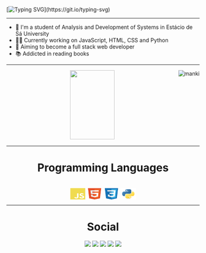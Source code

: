 [![Typing SVG](https://readme-typing-svg.herokuapp.com?font=Fira+Code&size=25&pause=500&color=34DC46&center=true&width=1000&lines=Hello+there,+I'm+Tiago!)](https://git.io/typing-svg)

---
- 🏫 I'm a student of Analysis and Development of Systems in Estácio de Sá University
- 👨‍💻 Currently working on JavaScript, HTML, CSS and Python
- 🎯 Aiming to become a full stack web developer
- 📚 Addicted in reading books
---

<div align="center">
  <a href="https://github.com/Tiagow-san">
  <img height="180em" width="48%"  src="https://github-readme-stats.vercel.app/api?username=Tiagow-san&show_icons=true&theme=chartreuse-dark&include_all_commits=true&count_private=true"/>
<!--<img height="180em" width="48%"  src="https://github-readme-stats.vercel.app/api/top-langs/?username=Tiagow-san&layout=compact&langs_count=7&theme=chartreuse-dark"/>-->
<a href='https://postimg.cc/LgsdKBx2' target='_blank'><img src='https://i.postimg.cc/LgsdKBx2/manki.gif' border='0' align=right alt='manki'/></a>
</div>

---

<h1 align="center">Programming Languages</h1>

<div align=center>
<div style="display: inline_block"><br>
  <img align="center" alt="Tiago-Js" height="30" width="40" src="https://raw.githubusercontent.com/devicons/devicon/master/icons/javascript/javascript-plain.svg">
  <!--<img align="center" alt="Tiago-Ts" height="30" width="40" src="https://raw.githubusercontent.com/devicons/devicon/master/icons/typescript/typescript-plain.svg">-->
  <!--<img align="center" alt="Tiago-React" height="30" width="40" src="https://raw.githubusercontent.com/devicons/devicon/master/icons/react/react-original.svg">-->
  <img align="center" alt="Tiago-HTML" height="30" width="40" src="https://raw.githubusercontent.com/devicons/devicon/master/icons/html5/html5-original.svg">
  <img align="center" alt="Tiago-CSS" height="30" width="40" src="https://raw.githubusercontent.com/devicons/devicon/master/icons/css3/css3-original.svg">
  <img align="center" alt="Tiago-Python" height="30" width="40" src="https://raw.githubusercontent.com/devicons/devicon/master/icons/python/python-original.svg">
  <!--<img align="center" alt="Tiago-Csharp" height="30" width="40" src="https://raw.githubusercontent.com/devicons/devicon/master/icons/csharp/csharp-original.svg">--></div>

---

<h1 align="center">Social</h1>

<div align = center>
  <a href="https://codepen.io/tiagow-san"><img src="https://img.shields.io/badge/Codepen-000000?style=for-the-badge&logo=codepen&logoColor=white"></a>
  <a href="https://www.instagram.com/xtiagowx/" target="_blank"><img src="https://img.shields.io/badge/-Instagram-%23E4405F?style=for-the-badge&logo=instagram&logoColor=white" target="_blank"></a>
 	<a href="https://www.twitch.tv/tiagowsan" target="_blank"><img src="https://img.shields.io/badge/Twitch-9146FF?style=for-the-badge&logo=twitch&logoColor=white" target="_blank"></a>
  <a href = "mailto:tiagosanalvess@gmail.com"><img src="https://img.shields.io/badge/Gmail-D14836?style=for-the-badge&logo=gmail&logoColor=white"></a>
  <a href="https://www.linkedin.com/in/tiago-santos-952b0324a/" target="_blank"><img src="https://img.shields.io/badge/-LinkedIn-%230077B5?style=for-the-badge&logo=linkedin&logoColor=white" target="_blank"></a>
  </div>
